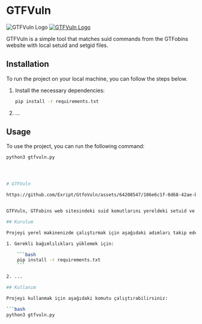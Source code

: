 # GTFVuln

![GTFVuln Logo](https://raw.githubusercontent.com/Exript/GtfoVuln/main/assets/logo.png)
[![GTFVuln Logo](https://raw.githubusercontent.com/Exript/GtfoVuln/main/assets/logo.png)](https://github.com/Exript)

GTFVuln is a simple tool that matches suid commands from the GTFobins website with local setuid and setgid files.

## Installation

To run the project on your local machine, you can follow the steps below.

1. Install the necessary dependencies:

    ```bash
    pip install -r requirements.txt
    ```

2. ...

## Usage

To use the project, you can run the following command:

```bash
python3 gtfvuln.py




# GTFVuln

https://github.com/Exript/GtfoVuln/assets/64208547/106e6c1f-0d68-42ae-b81b-9dc87061c079


GTFVuln, GTFobins web sitesindeki suid komutlarını yereldeki setuid ve setgid dosyaları ile eşleştiren basit bir araçtır.

## Kurulum

Projeyi yerel makinenizde çalıştırmak için aşağıdaki adımları takip edebilirsiniz.

1. Gerekli bağımlılıkları yüklemek için:

    ```bash
    pip install -r requirements.txt
    ```

2. ...

## Kullanım

Projeyi kullanmak için aşağıdaki komutu çalıştırabilirsiniz:

```bash
python3 gtfvuln.py
